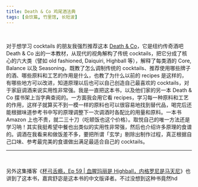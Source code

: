 ```yaml
---
title: Death & Co 鸡尾酒法典
tags: [会饮篇, 竹里馆, 长短波]
---
```


<br/>

对于想学习 cocktails 的朋友我强烈推荐这本 [Death & Co](https://book.douban.com/subject/26286654/)，它是纽约传奇酒吧 Death & Co 出的一本教材，从现代的视角解构了传统 cocktails，把它分成了核心的六大类（譬如 old fashioned, Daiquiri, Highball 等），解释了每类酒的 Core, Balance 以及 Seasoning，既教了怎么调制传统的 cocktails、推荐使用哪些牌子的酒、哪些原料和工艺的作用是什么，也教了为什么以前的 recipes 是这样的，有哪些地方可以改进，知道原理以后也可以自己创造自己最喜欢的 cocktails，对于家庭调酒来说实用性非常强。我是一直把这本书，以及他们家的另一本 Death & Co 摆书架上当字典查阅的。一方面我会用它看 recipes，学习每一种原料和工艺的作用，这样子就算买不到一模一样的原料也可以很容易地找到替代品，喝完后还能根据味道参考书中写的原理调整下一次调酒时各配比的用量和原料。一本书 Amazon 上也不贵，就二三十刀（吃顿饭也这个价格）。取悦自己的唯一方法还是学习呐！其实我挺希望中餐也出类似的实用性非常强，然后也介绍许多原理的食谱的。调酒在我看来和做饭差不多，要把所谓「玄学」剔除出制作过程，真正根据自己口味、参考最完美的食谱做出满足最适合自己的 cocktails。

---

<br/>

另外这集播客《[杯弓舌瘾，Ep 59 | 血腥玛丽是 Highball，内格罗尼是马天尼](https://podcasts.apple.com/cn/podcast/59-%E8%A1%80%E8%85%A5%E7%8E%9B%E4%B8%BD%E6%98%AFhighball-%E5%86%85%E6%A0%BC%E7%BD%97%E5%B0%BC%E6%98%AF%E9%A9%AC%E5%A4%A9%E5%B0%BC/id1483414071?i=1000501537991)》也讲到了这本书，嘉宾舒宓是这本书的中文版译者。不过没想到这种书竟然hd